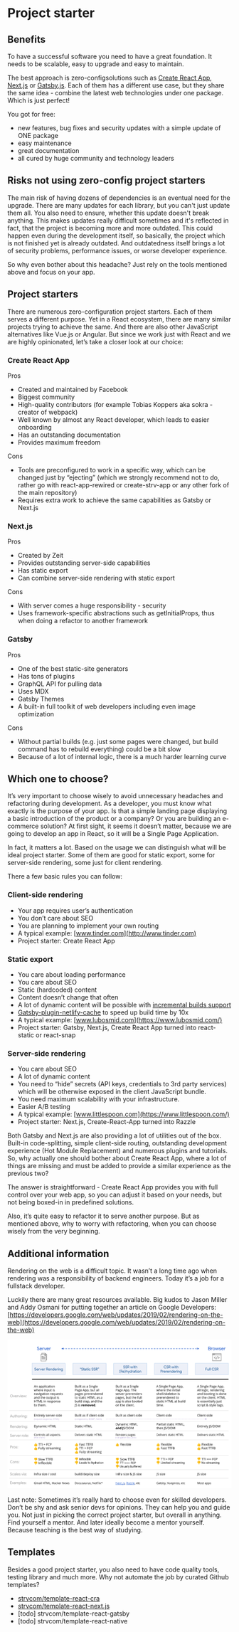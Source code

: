 # Project starter

## Benefits

To have a successful software you need to have a great foundation. It needs to be scalable, easy to upgrade and easy to maintain.

The best approach is zero-configsolutions such as [Create React App](https://facebook.github.io/create-react-app/), [Next.js](https://nextjs.org/) or [Gatsby.js](https://www.gatsbyjs.org/). Each of them has a different use case, but they share the same idea - combine the latest web technologies under one package. Which is just perfect!

You got for free:

- new features, bug fixes and security updates with a simple update of ONE package
- easy maintenance
- great documentation
- all cured by huge community and technology leaders

## Risks not using zero-config project starters

The main risk of having dozens of dependencies is an eventual need for the upgrade. There are many updates for each library, but you can't just update them all. You also need to ensure, whether this update doesn't break anything. This makes updates really difficult sometimes and it's reflected in fact, that the project is becoming more and more outdated. This could happen even during the development itself, so basically, the project which is not finished yet is already outdated. And outdatedness itself brings a lot of security problems, performance issues, or worse developer experience.

So why even bother about this headache? Just rely on the tools mentioned above and focus on your app.

## Project starters

There are numerous zero-configuration project starters. Each of them serves a different purpose. Yet in a React ecosystem, there are many similar projects trying to achieve the same. And there are also other JavaScript alternatives like Vue.js or Angular. But since we work just with React and we are highly opinionated, let’s take a closer look at our choice:

### Create React App

Pros

- Created and maintained by Facebook
- Biggest community
- High-quality contributors (for example Tobias Koppers aka sokra - creator of webpack)
- Well known by almost any React developer, which leads to easier onboarding
- Has an outstanding documentation
- Provides maximum freedom

Cons

- Tools are preconfigured to work in a specific way, which can be changed just by “ejecting” (which we strongly recommend not to do, rather go with react-app-rewired or create-strv-app or any other fork of the main repository)
- Requires extra work to achieve the same capabilities as Gatsby or Next.js

### Next.js

Pros

- Created by Zeit
- Provides outstanding server-side capabilities
- Has static export
- Can combine server-side rendering with static export

Cons

- With server comes a huge responsibility - security
- Uses framework-specific abstractions such as getInitialProps, thus when doing a refactor to another framework

### Gatsby

Pros

- One of the best static-site generators
- Has tons of plugins
- GraphQL API for pulling data
- Uses MDX
- Gatsby Themes
- A built-in full toolkit of web developers including even image optimization

Cons

- Without partial builds (e.g. just some pages were changed, but build command has to rebuild everything) could be a bit slow
- Because of a lot of internal logic, there is a much harder learning curve

## Which one to choose?

It’s very important to choose wisely to avoid unnecessary headaches and refactoring during development. As a developer, you must know what exactly is the purpose of your app. Is that a simple landing page displaying a basic introduction of the product or a company? Or you are building an e-commerce solution? At first sight, it seems it doesn’t matter, because we are going to develop an app in React, so it will be a Single Page Application.

In fact, it matters a lot. Based on the usage we can distinguish what will be ideal project starter. Some of them are good for static export, some for server-side rendering, some just for client rendering.

There a few basic rules you can follow:

### Client-side rendering

- Your app requires user’s authentication
- You don’t care about SEO
- You are planning to implement your own routing
- A typical example: [www.tinder.com](http://www.tinder.com)
- Project starter: Create React App

### Static export

- You care about loading performance
- You care about SEO
- Static (hardcoded) content
- Content doesn’t change that often
- A lot of dynamic content will be possible with [incremental builds support](https://github.com/gatsbyjs/gatsby/issues/5002#issuecomment-531653471)
- [Gatsby-plugin-netlify-cache](https://github.com/axe312ger/gatsby-plugin-netlify-cache) to speed up build time by 10x
- A typical example: [www.lubosmid.com](https://www.lubosmid.com/)
- Project starter: Gatsby, Next.js, Create React App turned into react-static or react-snap

### Server-side rendering

- You care about SEO
- A lot of dynamic content
- You need to “hide” secrets (API keys, credentials to 3rd party services) which will be otherwise exposed in the client JavaScript bundle.
- You need maximum scalability with your infrastructure.
- Easier A/B testing
- A typical example: [www.littlespoon.com](https://www.littlespoon.com/)
- Project starter: Next.js, Create-React-App turned into Razzle

Both Gatsby and Next.js are also providing a lot of utilities out of the box. Built-in code-splitting, simple client-side routing, outstanding development experience (Hot Module Replacement) and numerous plugins and tutorials. So, why actually one should bother about Create React App, where a lot of things are missing and must be added to provide a similar experience as the previous two?

The answer is straightforward - Create React App provides you with full control over your web app, so you can adjust it based on your needs, but not being boxed-in in predefined solutions.

Also, it’s quite easy to refactor it to serve another purpose. But as mentioned above, why to worry with refactoring, when you can choose wisely from the very beginning.

## Additional information

Rendering on the web is a difficult topic. It wasn’t a long time ago when rendering was a responsibility of backend engineers. Today it’s a job for a fullstack developer.

Luckily there are many great resources available. Big kudos to Jason Miller and Addy Osmani for putting together an article on Google Developers: [https://developers.google.com/web/updates/2019/02/rendering-on-the-web](https://developers.google.com/web/updates/2019/02/rendering-on-the-web)

![Infographic showing the spectrum of options described in this article](./images/rendering-on-web.png)

Last note: Sometimes it’s really hard to choose even for skilled developers. Don’t be shy and ask senior devs for opinions. They can help you and guide you. Not just in picking the correct project starter, but overall in anything. Find yourself a mentor. And later ideally become a mentor yourself. Because teaching is the best way of studying.

## Templates

Besides a good project starter, you also need to have code quality tools, testing library and much more. Why not automate the job by curated Github templates?

- [strvcom/template-react-cra](https://github.com/strvcom/template-react-cra)
- [strvcom/template-react-next.js](https://github.com/strvcom/template-react-next.js)
- \[todo\] strvcom/template-react-gatsby
- \[todo\] strvcom/template-react-native
